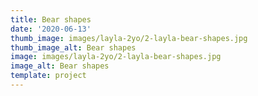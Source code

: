 ```yaml
---
title: Bear shapes
date: '2020-06-13'
thumb_image: images/layla-2yo/2-layla-bear-shapes.jpg
thumb_image_alt: Bear shapes
image: images/layla-2yo/2-layla-bear-shapes.jpg
image_alt: Bear shapes
template: project
---
```

